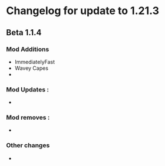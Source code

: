 # Changelog for update to 1.21.3

## Beta 1.1.4

### Mod Additions
- ImmediatelyFast
- Wavey Capes
- 

### Mod Updates :
- 

### Mod removes :
- 

### Other changes
- 
